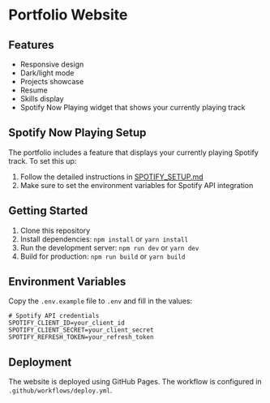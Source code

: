 # Portfolio Website

## Features

- Responsive design
- Dark/light mode
- Projects showcase
- Resume
- Skills display
- Spotify Now Playing widget that shows your currently playing track

## Spotify Now Playing Setup

The portfolio includes a feature that displays your currently playing Spotify track. To set this up:

1. Follow the detailed instructions in [SPOTIFY_SETUP.md](SPOTIFY_SETUP.md)
2. Make sure to set the environment variables for Spotify API integration

## Getting Started

1. Clone this repository
2. Install dependencies: `npm install` or `yarn install`
3. Run the development server: `npm run dev` or `yarn dev`
4. Build for production: `npm run build` or `yarn build`

## Environment Variables

Copy the `.env.example` file to `.env` and fill in the values:

```
# Spotify API credentials
SPOTIFY_CLIENT_ID=your_client_id
SPOTIFY_CLIENT_SECRET=your_client_secret
SPOTIFY_REFRESH_TOKEN=your_refresh_token
```

## Deployment

The website is deployed using GitHub Pages. The workflow is configured in `.github/workflows/deploy.yml`.
